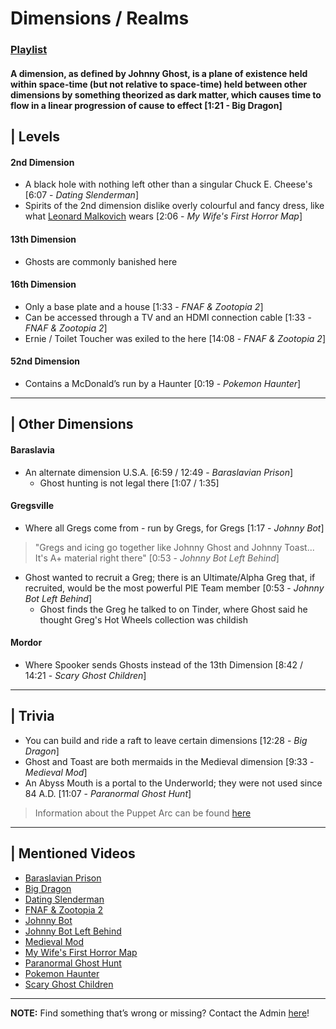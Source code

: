# Dimensions / Realms  
### [Playlist](https://www.youtube.com/playlist?list=PLwljWXtmIKiQ6dsoaLZzYI3D9_3DXtC_B)
#### A dimension, as defined by Johnny Ghost, is a plane of existence held within space-time (but not relative to space-time) held between other dimensions by something theorized as dark matter, which causes time to flow in a linear progression of cause to effect [1:21 - Big Dragon]


## | Levels
#### **2nd Dimension**
- A black hole with nothing left other than a singular Chuck E. Cheese's \[6:07 - *Dating Slenderman*]
- Spirits of the 2nd dimension dislike overly colourful and fancy dress, like what [Leonard Malkovich](5.Characters/One-Use_Uncommon.html) wears \[2:06 - *My Wife's First Horror Map*]
#### **13th Dimension**
-  Ghosts are commonly banished here
#### **16th Dimension**
- Only a base plate and a house \[1:33 - *FNAF & Zootopia 2*]
- Can be accessed through a TV and an HDMI connection cable \[1:33 - *FNAF & Zootopia 2*]
- Ernie / Toilet Toucher was exiled to the here \[14:08 - *FNAF & Zootopia 2*]
#### **52nd Dimension**
- Contains a McDonald’s run by a Haunter \[0:19 - *Pokemon Haunter*]

----

## | Other Dimensions  
#### **Baraslavia**
- An alternate dimension U.S.A. \[6:59 / 12:49 - *Baraslavian Prison*]
  - Ghost hunting is not legal there \[1:07 / 1:35]
#### **Gregsville**
- Where all Gregs come from - run by Gregs, for Gregs \[1:17 - *Johnny Bot*]
> "Gregs and icing go together like Johnny Ghost and Johnny Toast... It's A+ material right there" \[0:53 - *Johnny Bot Left Behind*]
- Ghost wanted to recruit a Greg; there is an Ultimate/Alpha Greg that, if recruited, would be the most powerful PIE Team member \[0:53 - *Johnny Bot Left Behind*]
  - Ghost finds the Greg he talked to on Tinder, where Ghost said he thought Greg's Hot Wheels collection was childish
#### Mordor
- Where Spooker sends Ghosts instead of the 13th Dimension [8:42 / 14:21 - *Scary Ghost Children*]

----

## | Trivia
- You can build and ride a raft to leave certain dimensions \[12:28 - *Big Dragon*]
- Ghost and Toast are both mermaids in the Medieval dimension \[9:33 - *Medieval Mod*]
- An Abyss Mouth is a portal to the Underworld; they were not used since 84 A.D. \[11:07 - *Paranormal Ghost Hunt*]

> Information about the Puppet Arc can be found [here](../chapter_4.html)

----

## | Mentioned Videos
- [Baraslavian Prison](https://youtu.be/acQ_AEIHW-M)
- [Big Dragon](https://youtu.be/nkWX5eoDSEk)
- [Dating Slenderman](https://youtu.be/iKCA4r6euXM)
- [FNAF & Zootopia 2](https://youtu.be/QIj9VgYm2Og)
- [Johnny Bot](https://youtu.be/I_8FpxwKSNo)
- [Johnny Bot Left Behind](https://youtu.be/B8utDaG1fsE)
- [Medieval Mod](https://youtu.be/C9Gvs-3MxNY)
- [My Wife's First Horror Map](https://youtu.be/g46Bkr77ZOY)
- [Paranormal Ghost Hunt](https://youtu.be/VEq4ggHacoU)
- [Pokemon Haunter](https://youtu.be/FRtza_a-3Ks)
- [Scary Ghost Children](https://youtu.be/mUAbzwh5m6U)

----

**NOTE:** Find something that’s wrong or missing? Contact the Admin [here](../chapter_2.html)!